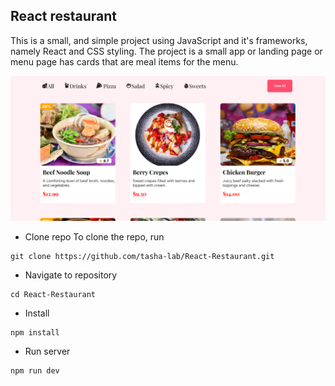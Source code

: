 ## React restaurant

This is a small, and simple project using JavaScript and it's frameworks, namely React and CSS styling.
The project is a small app or landing page or menu page has cards that are meal items for the menu.

![Screenshot](/public/images/screenshot.png)

- Clone repo
  To clone the repo, run

```
git clone https://github.com/tasha-lab/React-Restaurant.git
```

- Navigate to repository

```
cd React-Restaurant
```

- Install

```
npm install
```

- Run server

```
npm run dev
```
